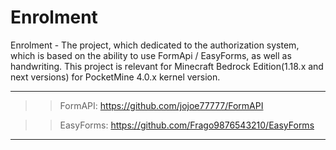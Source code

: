 # Enrolment
Enrolment - The project, which dedicated to the authorization system, which is based on the ability to use FormApi / EasyForms, as well as handwriting. This project is relevant for Minecraft Bedrock Edition(1.18.x and next versions) for PocketMine 4.0.x kernel version.

------
>> FormAPI: https://github.com/jojoe77777/FormAPI

>> EasyForms: https://github.com/Frago9876543210/EasyForms
------
